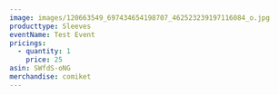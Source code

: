 ```yaml
---
image: images/120663549_697434654198707_462523239197116084_o.jpg
producttype: Sleeves
eventName: Test Event
pricings:
  - quantity: 1
    price: 25
asin: SWfdS-oNG
merchandise: comiket
---
```


